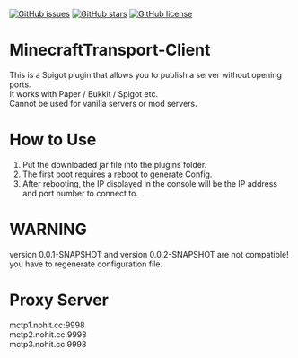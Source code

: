 [![GitHub issues](https://img.shields.io/github/issues/RezxisNetwork/MinecraftTransport-Client?style=for-the-badge)](https://github.com/RezxisNetwork/MinecraftTransport-Client/issues)
[![GitHub stars](https://img.shields.io/github/stars/RezxisNetwork/MinecraftTransport-Client?style=for-the-badge)](https://github.com/RezxisNetwork/MinecraftTransport-Client/stargazers)
[![GitHub license](https://img.shields.io/github/license/RezxisNetwork/MinecraftTransport-Client?style=for-the-badge)](https://github.com/RezxisNetwork/MinecraftTransport-Client)
# MinecraftTransport-Client
This is a Spigot plugin that allows you to publish a server without opening ports.  
It works with Paper / Bukkit / Spigot etc.  
Cannot be used for vanilla servers or mod servers.

# How to Use
1. Put the downloaded jar file into the plugins folder.
2. The first boot requires a reboot to generate Config.
3. After rebooting, the IP displayed in the console will be the IP address and port number to connect to.

# WARNING
version 0.0.1-SNAPSHOT and version 0.0.2-SNAPSHOT are not compatible!  
you have to regenerate configuration file.

# Proxy Server
mctp1.nohit.cc:9998  
mctp2.nohit.cc:9998  
mctp3.nohit.cc:9998  
